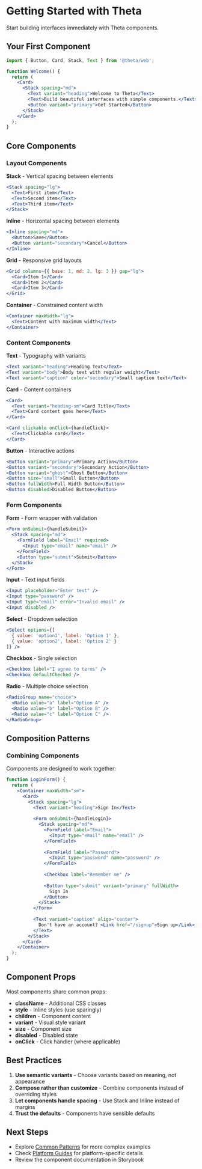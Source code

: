 # Getting Started with Theta

Start building interfaces immediately with Theta components.

## Your First Component

```jsx
import { Button, Card, Stack, Text } from '@theta/web';

function Welcome() {
  return (
    <Card>
      <Stack spacing="md">
        <Text variant="heading">Welcome to Theta</Text>
        <Text>Build beautiful interfaces with simple components.</Text>
        <Button variant="primary">Get Started</Button>
      </Stack>
    </Card>
  );
}
```

## Core Components

### Layout Components

**Stack** - Vertical spacing between elements
```jsx
<Stack spacing="lg">
  <Text>First item</Text>
  <Text>Second item</Text>
  <Text>Third item</Text>
</Stack>
```

**Inline** - Horizontal spacing between elements
```jsx
<Inline spacing="md">
  <Button>Save</Button>
  <Button variant="secondary">Cancel</Button>
</Inline>
```

**Grid** - Responsive grid layouts
```jsx
<Grid columns={{ base: 1, md: 2, lg: 3 }} gap="lg">
  <Card>Item 1</Card>
  <Card>Item 2</Card>
  <Card>Item 3</Card>
</Grid>
```

**Container** - Constrained content width
```jsx
<Container maxWidth="lg">
  <Text>Content with maximum width</Text>
</Container>
```

### Content Components

**Text** - Typography with variants
```jsx
<Text variant="heading">Heading Text</Text>
<Text variant="body">Body text with regular weight</Text>
<Text variant="caption" color="secondary">Small caption text</Text>
```

**Card** - Content containers
```jsx
<Card>
  <Text variant="heading-sm">Card Title</Text>
  <Text>Card content goes here</Text>
</Card>

<Card clickable onClick={handleClick}>
  <Text>Clickable card</Text>
</Card>
```

**Button** - Interactive actions
```jsx
<Button variant="primary">Primary Action</Button>
<Button variant="secondary">Secondary Action</Button>
<Button variant="ghost">Ghost Button</Button>
<Button size="small">Small Button</Button>
<Button fullWidth>Full Width Button</Button>
<Button disabled>Disabled Button</Button>
```

### Form Components

**Form** - Form wrapper with validation
```jsx
<Form onSubmit={handleSubmit}>
  <Stack spacing="md">
    <FormField label="Email" required>
      <Input type="email" name="email" />
    </FormField>
    <Button type="submit">Submit</Button>
  </Stack>
</Form>
```

**Input** - Text input fields
```jsx
<Input placeholder="Enter text" />
<Input type="password" />
<Input type="email" error="Invalid email" />
<Input disabled />
```

**Select** - Dropdown selection
```jsx
<Select options={[
  { value: 'option1', label: 'Option 1' },
  { value: 'option2', label: 'Option 2' }
]} />
```

**Checkbox** - Single selection
```jsx
<Checkbox label="I agree to terms" />
<Checkbox defaultChecked />
```

**Radio** - Multiple choice selection
```jsx
<RadioGroup name="choice">
  <Radio value="a" label="Option A" />
  <Radio value="b" label="Option B" />
  <Radio value="c" label="Option C" />
</RadioGroup>
```

## Composition Patterns

### Combining Components

Components are designed to work together:

```jsx
function LoginForm() {
  return (
    <Container maxWidth="sm">
      <Card>
        <Stack spacing="lg">
          <Text variant="heading">Sign In</Text>
          
          <Form onSubmit={handleLogin}>
            <Stack spacing="md">
              <FormField label="Email">
                <Input type="email" name="email" />
              </FormField>
              
              <FormField label="Password">
                <Input type="password" name="password" />
              </FormField>
              
              <Checkbox label="Remember me" />
              
              <Button type="submit" variant="primary" fullWidth>
                Sign In
              </Button>
            </Stack>
          </Form>
          
          <Text variant="caption" align="center">
            Don't have an account? <Link href="/signup">Sign up</Link>
          </Text>
        </Stack>
      </Card>
    </Container>
  );
}
```

## Component Props

Most components share common props:

- **className** - Additional CSS classes
- **style** - Inline styles (use sparingly)
- **children** - Component content
- **variant** - Visual style variant
- **size** - Component size
- **disabled** - Disabled state
- **onClick** - Click handler (where applicable)

## Best Practices

1. **Use semantic variants** - Choose variants based on meaning, not appearance
2. **Compose rather than customize** - Combine components instead of overriding styles
3. **Let components handle spacing** - Use Stack and Inline instead of margins
4. **Trust the defaults** - Components have sensible defaults

## Next Steps

- Explore [Common Patterns](./patterns/) for more complex examples
- Check [Platform Guides](./platforms/) for platform-specific details
- Review the component documentation in Storybook